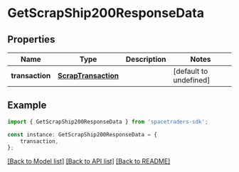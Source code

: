 # GetScrapShip200ResponseData


## Properties

Name | Type | Description | Notes
------------ | ------------- | ------------- | -------------
**transaction** | [**ScrapTransaction**](ScrapTransaction.md) |  | [default to undefined]

## Example

```typescript
import { GetScrapShip200ResponseData } from 'spacetraders-sdk';

const instance: GetScrapShip200ResponseData = {
    transaction,
};
```

[[Back to Model list]](../README.md#documentation-for-models) [[Back to API list]](../README.md#documentation-for-api-endpoints) [[Back to README]](../README.md)
